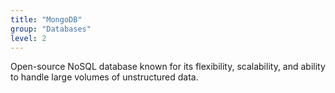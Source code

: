```yaml
---
title: "MongoDB"
group: "Databases"
level: 2
---
```


Open-source NoSQL database known for its flexibility, scalability, and ability to handle large volumes of unstructured data.